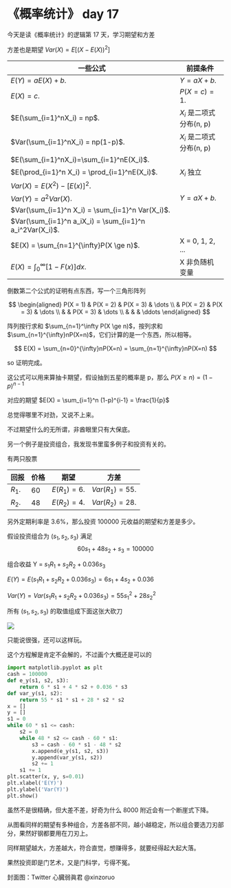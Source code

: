 # 《概率统计》 day 17

今天是读《概率统计》的逻辑第 17 天，学习期望和方差

方差也是期望 $Var(X) = E[(X - E(X))^2]$

|一些公式                                                      |前提条件                  |
|--                                                          |--                       |
|$E(Y) = aE(X) + b$.                                         |$Y = aX + b$.            |
|$E(X) = c$.                                                 |$P(X = c) = 1$.          |
|$E(\sum_{i=1}^nX_i) = np$.                                  |$X_i$ 是二项式分布(n, p)   |
|$Var(\sum_{i=1}^nX_i) = np(1-p)$.                           |$X_i$ 是二项式分布(n, p)   |
|$E(\sum_{i=1}^nX_i)=\sum_{i=1}^nE(X_i)$.                    |                         |
|$E(\prod_{i=1}^n X_i) = \prod_{i=1}^nE(X_i)$.               |$X_i$ 独立                |
|$Var(X) = E(X^2) - [E(x)]^2$.                               |                          |
|$Var(Y) = a^2Var(X)$.                                       |$Y = aX + b$.             |
|$Var(\sum_{i=1}^n X_i) = \sum_{i=1}^n Var(X_i)$.            |                          |
|$Var(\sum_{i=1}^n a_iX_i) = \sum_{i=1}^n a_i^2Var(X_i)$.    |                          |
|$E(X) = \sum_{n=1}^{\infty}P(X \ge n)$.                     |X = 0, 1, 2, ...         |
|$E(X) = \int_{0}^{\infty}[1-F(x)]dx$.                       |X 非负随机变量             |

倒数第二个公式的证明有点东西，写一个三角形阵列

$$
\begin{aligned}
P(X = 1) & P(X = 2) & P(X = 3) & \dots \\
         & P(X = 2) & P(X = 3) & \dots \\
         &          & P(X = 3) & \dots \\
         &          &          & \ddots
\end{aligned}
$$

阵列按行求和 $\sum_{n=1}^\infty P(X \ge n)$，按列求和 $\sum_{n=1}^{\infty}nP(X=n)$，它们计算的是一个东西，所以相等。

$$
E(X) = \sum_{n=0}^{\infty}nP(X=n) = \sum_{n=1}^{\infty}nP(X=n)
$$

so 证明完成。

这公式可以用来算抽卡期望，假设抽到五星的概率是 p，那么 $P(X \ge n) = (1-p)^{n-1}$

对应的期望 $E(X) = \sum_{i=1}^n (1-p)^{i-1} = \frac{1}{p}$

总觉得哪里不对劲，又说不上来。

不过期望什么的无所谓，非酋眼里只有大保底。

另一个例子是投资组合，我发现书里蛮多例子和投资有关的。

有两只股票

|回报|价格|期望|方差|
|--|-- |--|--|
|$R_1$.|60|$E(R_1)=6$.|$Var(R_1)=55$.|
|$R_2$.|48|$E(R_2)=4$.|$Var(R_2)=28$.|

另外定期利率是 3.6%，那么投资 100000 元收益的期望和方差是多少。

假设投资组合为 ($s_1, s_2, s_3$) 满足 $$60s_1 + 48s_2 + s_3 = 100000$$

组合收益 Y = $s_1R_1 + s_2R_2 + 0.036s_3$

$E(Y) = E(s_1R_1 + s_2R_2 + 0.036s_3) = 6s_1 + 4s_2 + 0.036$

$Var(Y) = Var(s_1R_1 + s_2R_2 + 0.036s_3) = 55s_1^2 + 28s_2^2$

所有 ($s_1, s_2, s_3$) 的取值组成下面这张大砍刀

![](https://files.mdnice.com/user/18103/7076103a-fed8-4aff-bc47-6ff84373a104.png)

只能说很强，还可以这样玩。

这个方程解是肯定不会解的，不过画个大概还是可以的

```python
import matplotlib.pyplot as plt
cash = 100000
def e_y(s1, s2, s3):
    return 6 * s1 + 4 * s2 + 0.036 * s3
def var_y(s1, s2):
    return 55 * s1 * s1 + 28 * s2 * s2
x = []
y = []
s1 = 0
while 60 * s1 <= cash:
    s2 = 0
    while 48 * s2 <= cash - 60 * s1:
        s3 = cash - 60 * s1 - 48 * s2
        x.append(e_y(s1, s2, s3))
        y.append(var_y(s1, s2))
        s2 += 1
    s1 += 1
plt.scatter(x, y, s=0.01)
plt.xlabel('E(Y)')
plt.ylabel('Var(Y)')
plt.show()
```

虽然不是很精确，但大差不差，好奇为什么 8000 附近会有一个断崖式下降。

从图看同样的期望有多种组合，方差各部不同，越小越稳定，所以组合要选刀刃部分，果然好钢都要用在刀刃上。

同样期望越大，方差越大，符合直觉，想赚得多，就要经得起大起大落。

果然投资即是门艺术，又是门科学，亏得不冤。

封面图：Twitter 心臓弱眞君 @xinzoruo